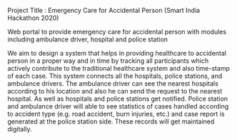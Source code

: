 Project Title : Emergency Care for Accidental Person (Smart India Hackathon 2020)

Web portal to provide emergency care for accidental person with modules including ambulance driver, hospital and police station

We aim to design a system that helps in providing healthcare to accidental person in a proper way and in time by tracking all participants which actively contribute to the traditional healthcare system and also time-stamp of each case. This system connects all the hospitals, police stations, and ambulance drivers. The ambulance driver can see the nearest hospitals according to his location and also he can send the request to the nearest hospital. As well as hospitals and police stations get notified. Police station and ambulance driver will able to see statistics of cases handled according to accident type (e.g. road accident, burn injuries, etc.) and case report is generated at the police station side. These records will get maintained digitally. 
